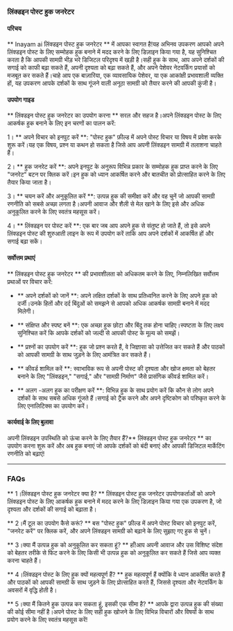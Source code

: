 ### लिंक्डइन पोस्ट हुक जनरेटर

#### परिचय
** Inayam ai लिंक्डइन पोस्ट हुक जनरेटर ** में आपका स्वागत है!यह अभिनव उपकरण आपको अपने लिंक्डइन पोस्ट के लिए सम्मोहक हुक बनाने में मदद करने के लिए डिज़ाइन किया गया है, यह सुनिश्चित करता है कि आपकी सामग्री भीड़ भरे डिजिटल परिदृश्य में खड़ी है।सही हुक के साथ, आप अपने दर्शकों की सगाई को काफी बढ़ा सकते हैं, अपनी दृश्यता को बढ़ा सकते हैं, और अपने पेशेवर नेटवर्किंग प्रयासों को मजबूत कर सकते हैं।चाहे आप एक बाज़ारिया, एक व्यावसायिक पेशेवर, या एक आकांक्षी प्रभावशाली व्यक्ति हों, यह उपकरण आपके दर्शकों के साथ गूंजने वाली अनूठा सामग्री को तैयार करने की आपकी कुंजी है।

#### उपयोग गाइड
** लिंक्डइन पोस्ट हुक जनरेटर का उपयोग करना ** सरल और सहज है।अपने लिंक्डइन पोस्ट के लिए आकर्षक हुक बनाने के लिए इन चरणों का पालन करें:

1। ** अपने विचार को इनपुट करें **: "पोस्ट हुक" फ़ील्ड में अपने पोस्ट विचार या विषय में प्रवेश करके शुरू करें।यह एक विषय, प्रश्न या कथन हो सकता है जिसे आप अपनी लिंक्डइन सामग्री में तलाशना चाहते हैं।

2। ** हुक जनरेट करें **: अपने इनपुट के अनुरूप विभिन्न प्रकार के सम्मोहक हुक प्राप्त करने के लिए "जनरेट" बटन पर क्लिक करें।इन हुक को ध्यान आकर्षित करने और बातचीत को प्रोत्साहित करने के लिए तैयार किया जाता है।

3। ** चयन करें और अनुकूलित करें **: उत्पन्न हुक की समीक्षा करें और वह चुनें जो आपकी सामग्री रणनीति को सबसे अच्छा लगता है।अपनी आवाज और शैली से मेल खाने के लिए इसे और अधिक अनुकूलित करने के लिए स्वतंत्र महसूस करें।

4। ** लिंक्डइन पर पोस्ट करें **: एक बार जब आप अपने हुक से संतुष्ट हो जाते हैं, तो इसे अपने लिंक्डइन पोस्ट की शुरुआती लाइन के रूप में उपयोग करें ताकि आप अपने दर्शकों में आकर्षित हों और सगाई बढ़ा सकें।

#### सर्वोत्तम प्रथाएं
** लिंक्डइन पोस्ट हुक जनरेटर ** की प्रभावशीलता को अधिकतम करने के लिए, निम्नलिखित सर्वोत्तम प्रथाओं पर विचार करें:

- ** अपने दर्शकों को जानें **: अपने लक्षित दर्शकों के साथ प्रतिध्वनित करने के लिए अपने हुक को दर्जी।उनके हितों और दर्द बिंदुओं को समझने से आपको अधिक आकर्षक सामग्री बनाने में मदद मिलेगी।

- ** संक्षिप्त और स्पष्ट बनें **: एक अच्छा हुक छोटा और बिंदु तक होना चाहिए।स्पष्टता के लिए लक्ष्य सुनिश्चित करें कि आपके दर्शकों को जल्दी से आपकी पोस्ट के मूल्य को समझें।

- ** प्रश्नों का उपयोग करें **: हुक जो प्रश्न करते हैं, वे जिज्ञासा को उत्तेजित कर सकते हैं और पाठकों को आपकी सामग्री के साथ जुड़ने के लिए आमंत्रित कर सकते हैं।

- ** कीवर्ड शामिल करें **: स्वाभाविक रूप से अपनी पोस्ट की दृश्यता और खोज क्षमता को बेहतर बनाने के लिए "लिंक्डइन," "सगाई," और "सामग्री निर्माण" जैसे प्रासंगिक कीवर्ड शामिल करें।

- ** अलग -अलग हुक का परीक्षण करें **: विभिन्न हुक के साथ प्रयोग करें कि कौन से लोग अपने दर्शकों के साथ सबसे अधिक गूंजते हैं।सगाई को ट्रैक करने और अपने दृष्टिकोण को परिष्कृत करने के लिए एनालिटिक्स का उपयोग करें।

#### कार्यवाई के लिए बुलावा
अपनी लिंक्डइन उपस्थिति को ऊंचा करने के लिए तैयार हैं?** लिंक्डइन पोस्ट हुक जनरेटर ** का उपयोग करना शुरू करें और अब हुक बनाएं जो आपके दर्शकों को बंदी बनाएं और आपकी डिजिटल मार्केटिंग रणनीति को बढ़ाएं!

---

### FAQs

** 1।लिंक्डइन पोस्ट हुक जनरेटर क्या है? **
लिंक्डइन पोस्ट हुक जनरेटर उपयोगकर्ताओं को अपने लिंक्डइन पोस्ट के लिए आकर्षक हुक बनाने में मदद करने के लिए डिज़ाइन किया गया एक उपकरण है, जो दृश्यता और दर्शकों की सगाई को बढ़ाता है।

** 2।मैं टूल का उपयोग कैसे करूं? **
बस "पोस्ट हुक" फ़ील्ड में अपने पोस्ट विचार को इनपुट करें, "जनरेट करें" पर क्लिक करें, और अपने लिंक्डइन सामग्री को बढ़ाने के लिए सुझाए गए हुक से चुनें।

** 3।क्या मैं उत्पन्न हुक को अनुकूलित कर सकता हूं? **
हाँ!आप अपनी आवाज और उस विशिष्ट संदेश को बेहतर तरीके से फिट करने के लिए किसी भी उत्पन्न हुक को अनुकूलित कर सकते हैं जिसे आप व्यक्त करना चाहते हैं।

** 4।लिंक्डइन पोस्ट के लिए हुक क्यों महत्वपूर्ण हैं? **
हुक महत्वपूर्ण हैं क्योंकि वे ध्यान आकर्षित करते हैं और पाठकों को आपकी सामग्री के साथ जुड़ने के लिए प्रोत्साहित करते हैं, जिससे दृश्यता और नेटवर्किंग के अवसरों में वृद्धि होती है।

** 5।क्या मैं कितने हुक उत्पन्न कर सकता हूं, इसकी एक सीमा है? **
आपके द्वारा उत्पन्न हुक की संख्या की कोई सीमा नहीं है।अपने पोस्ट के लिए सही हुक खोजने के लिए विभिन्न विचारों और विषयों के साथ प्रयोग करने के लिए स्वतंत्र महसूस करें!